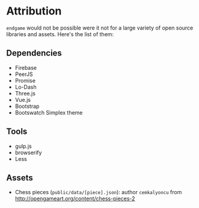 # Attribution

`endgame` would not be possible were it not for a large variety of
open source libraries and assets. Here's the list of them:

## Dependencies

- Firebase
- PeerJS
- Promise
- Lo-Dash
- Three.js
- Vue.js
- Bootstrap
- Bootswatch Simplex theme

## Tools

- gulp.js
- browserify
- Less

## Assets

- Chess pieces (`public/data/[piece].json`): author `cemkalyoncu` from
  http://opengameart.org/content/chess-pieces-2
